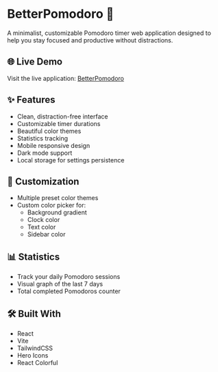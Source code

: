 # BetterPomodoro 🍅

A minimalist, customizable Pomodoro timer web application designed to help you stay focused and productive without distractions.

## 🌐 Live Demo
Visit the live application: [BetterPomodoro](https://arjun-com.github.io/BetterPomodoro/)

## ✨ Features
- Clean, distraction-free interface
- Customizable timer durations
- Beautiful color themes
- Statistics tracking
- Mobile responsive design
- Dark mode support
- Local storage for settings persistence

## 🎨 Customization
- Multiple preset color themes
- Custom color picker for:
  - Background gradient
  - Clock color
  - Text color
  - Sidebar color

## 📊 Statistics
- Track your daily Pomodoro sessions
- Visual graph of the last 7 days
- Total completed Pomodoros counter

## 🛠️ Built With
- React
- Vite
- TailwindCSS
- Hero Icons
- React Colorful
